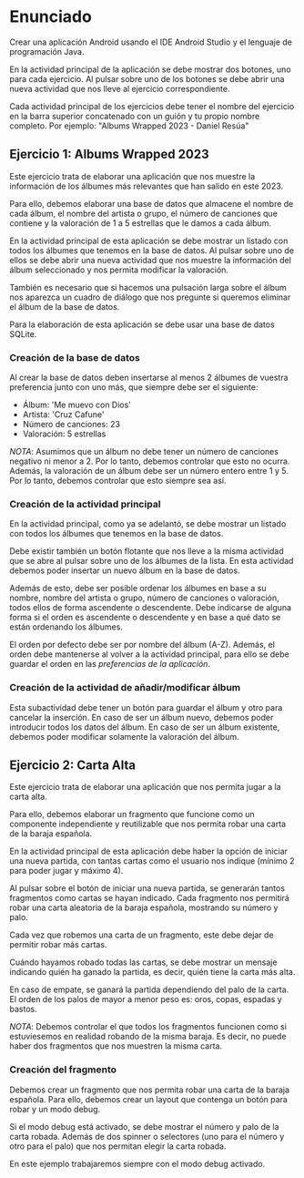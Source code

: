# Enunciado

Crear una aplicación Android usando el IDE Android Studio y el lenguaje de programación Java. 

En la actividad principal de la aplicación se debe mostrar dos botones, uno para cada ejercicio. Al pulsar sobre uno de los botones se debe abrir una nueva actividad que nos lleve al ejercicio correspondiente.

Cada actividad principal de los ejercicios debe tener el nombre del ejercicio en la barra superior concatenado con un guión y tu propio nombre completo. Por ejemplo:
"Albums Wrapped 2023 - Daniel Resúa"

## Ejercicio 1: Albums Wrapped 2023

Este ejercicio trata de elaborar una aplicación que nos muestre la información de los álbumes más relevantes que han salido en este 2023.

Para ello, debemos elaborar una base de datos que almacene el nombre de cada álbum, el nombre del artista o grupo, el número de canciones que contiene y la valoración de 1 a 5 estrellas que le damos a cada álbum.

En la actividad principal de esta aplicación se debe mostrar un listado con todos los álbumes que tenemos en la base de datos. Al pulsar sobre uno de ellos se debe abrir una nueva actividad que nos muestre la información del álbum seleccionado y nos permita modificar la valoración.

También es necesario que si hacemos una pulsación larga sobre el álbum nos aparezca un cuadro de diálogo que nos pregunte si queremos eliminar el álbum de la base de datos.

Para la elaboración de esta aplicación se debe usar una base de datos SQLite.

### Creación de la base de datos

Al crear la base de datos deben insertarse al menos 2 álbumes de vuestra preferencia junto con uno más, que siempre debe ser el siguiente:
 - Álbum: 'Me muevo con Dios'
 - Artista: 'Cruz Cafune'
 - Número de canciones: 23
 - Valoración: 5 estrellas

*NOTA*: Asumimos que un álbum no debe tener un número de canciones negativo ni menor a 2. Por lo tanto, debemos controlar que esto no ocurra.
Además, la valoración de un álbum debe ser un número entero entre 1 y 5. Por lo tanto, debemos controlar que esto siempre sea así.

### Creación de la actividad principal

En la actividad principal, como ya se adelantó, se debe mostrar un listado con todos los álbumes que tenemos en la base de datos.

Debe existir también un botón flotante que nos lleve a la misma actividad que se abre al pulsar sobre uno de los álbumes de la lista. En esta actividad debemos poder insertar un nuevo álbum en la base de datos.

Además de esto, debe ser posible ordenar los álbumes en base a su nombre, nombre del artista o grupo, número de canciones o valoración, todos ellos de forma ascendente o descendente. 
Debe indicarse de alguna forma si el orden es ascendente o descendente y en base a qué dato se están ordenando los álbumes.

El orden por defecto debe ser por nombre del álbum (A-Z). Además, el orden debe mantenerse al volver a la actividad principal, para ello se debe guardar el orden en las _preferencias de la aplicación_.

### Creación de la actividad de añadir/modificar álbum

Esta subactividad debe tener un botón para guardar el álbum y otro para cancelar la inserción. En caso de ser un álbum nuevo, debemos poder introducir todos los datos del álbum.
En caso de ser un álbum existente, debemos poder modificar solamente la valoración del álbum.

## Ejercicio 2: Carta Alta

Este ejercicio trata de elaborar una aplicación que nos permita jugar a la carta alta. 

Para ello, debemos elaborar un fragmento que funcione como un componente independiente y reutilizable que nos permita robar una carta de la baraja española.

En la actividad principal de esta aplicación debe haber la opción de iniciar una nueva partida, con tantas cartas como el usuario nos indique (mínimo 2 para poder jugar y máximo 4).

Al pulsar sobre el botón de iniciar una nueva partida, se generarán tantos fragmentos como cartas se hayan indicado. Cada fragmento nos permitirá robar una carta aleatoria de la baraja española, mostrando su número y palo.

Cada vez que robemos una carta de un fragmento, este debe dejar de permitir robar más cartas. 

Cuándo hayamos robado todas las cartas, se debe mostrar un mensaje indicando quién ha ganado la partida, es decir, quién tiene la carta más alta.

En caso de empate, se ganará la partida dependiendo del palo de la carta. El orden de los palos de mayor a menor peso es: oros, copas, espadas y bastos.

*NOTA*: Debemos controlar el que todos los fragmentos funcionen como si estuviesemos en realidad robando de la misma baraja. Es decir, no puede haber dos fragmentos que nos muestren la misma carta.

### Creación del fragmento

Debemos crear un fragmento que nos permita robar una carta de la baraja española. Para ello, debemos crear un layout que contenga un botón para robar y un modo debug.

Si el modo debug está activado, se debe mostrar el número y palo de la carta robada. Además de dos spinner o selectores (uno para el número y otro para el palo) que nos permitan elegir la carta robada. 

En este ejemplo trabajaremos siempre con el modo debug activado.

